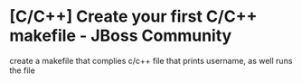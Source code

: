 
# [C/C++] Create your first C/C++ makefile - JBoss Community 

create a makefile that complies c/c++ file that prints username, as well runs the file 
